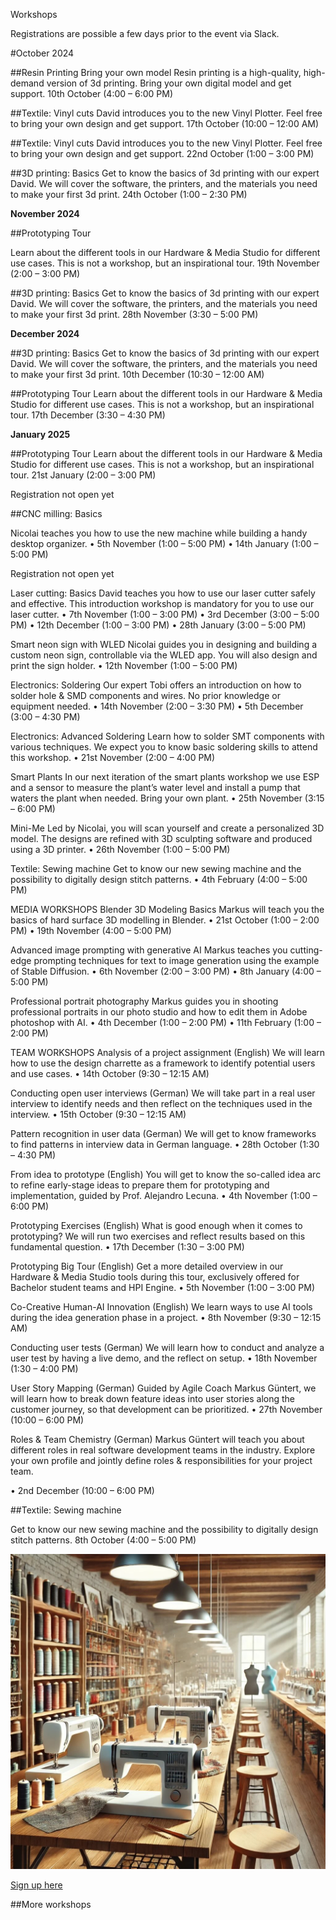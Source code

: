 Workshops

Registrations are possible a few days prior to the event via Slack.

#October 2024

##Resin Printing
Bring your own model Resin printing is a high-quality, high-demand version of 3d printing. Bring your own digital model and get support. 10th October (4:00 – 6:00 PM)

##Textile: Vinyl cuts
David introduces you to the new Vinyl Plotter. Feel free to bring your own design and get support. 17th October (10:00 – 12:00 AM)

##Textile: Vinyl cuts
David introduces you to the new Vinyl Plotter. Feel free to bring your own design and get support. 22nd October (1:00 – 3:00 PM)

##3D printing: Basics
Get to know the basics of 3d printing with our expert David. We will cover the software, the printers, and the materials you need to make your first 3d print. 24th October (1:00 – 2:30 PM)

**November 2024**

##Prototyping Tour

Learn about the different tools in our Hardware & Media Studio for different use cases. This is not a workshop, but an inspirational tour. 19th November (2:00 – 3:00 PM)

##3D printing: Basics
Get to know the basics of 3d printing with our expert David. We will cover the software, the printers, and the materials you need to make your first 3d print. 28th November (3:30 – 5:00 PM)

**December 2024**

##3D printing: Basics
Get to know the basics of 3d printing with our expert David. We will cover the software, the printers, and the materials you need to make your first 3d print. 10th December (10:30 – 12:00 AM)

##Prototyping Tour
Learn about the different tools in our Hardware & Media Studio for different use cases. This is not a workshop, but an inspirational tour. 17th December (3:30 – 4:30 PM)

**January 2025**

##Prototyping Tour
Learn about the different tools in our Hardware & Media Studio for different use cases. This is not a workshop, but an inspirational tour. 21st January (2:00 – 3:00 PM)



Registration not open yet

##CNC milling: Basics 

Nicolai teaches you how to use the new machine while building a handy desktop organizer.
•	5th November (1:00 – 5:00 PM)
•	14th January (1:00 – 5:00 PM)

Registration not open yet

Laser cutting: Basics David teaches you how to use our laser cutter safely and effective. This introduction workshop is mandatory for you to use our laser cutter.
•	7th November (1:00 – 3:00 PM)
•	3rd December (3:00 – 5:00 PM)
•	12th December (1:00 – 3:00 PM)
•	28th January (3:00 – 5:00 PM)

Smart neon sign with WLED Nicolai guides you in designing and building a custom neon sign, controllable via the WLED app. You will also design and print the sign holder.
•	12th November (1:00 – 5:00 PM)

Electronics: Soldering Our expert Tobi offers an introduction on how to solder hole & SMD components and wires. No prior knowledge or equipment needed.
•	14th November (2:00 – 3:30 PM)
•	5th December (3:00 – 4:30 PM)

Electronics: Advanced Soldering Learn how to solder SMT components with various techniques. We expect you to know basic soldering skills to attend this workshop.
•	21st November (2:00 – 4:00 PM)

Smart Plants In our next iteration of the smart plants workshop we use ESP and a sensor to measure the plant’s water level and install a pump that waters the plant when needed. Bring your own plant.
•	25th November (3:15 – 6:00 PM)

Mini-Me Led by Nicolai, you will scan yourself and create a personalized 3D model. The designs are refined with 3D sculpting software and produced using a 3D printer.
•	 26th November (1:00 – 5:00 PM)

Textile: Sewing machine Get to know our new sewing machine and the possibility to digitally design stitch patterns.
•	4th February (4:00 – 5:00 PM)

MEDIA WORKSHOPS
Blender 3D Modeling Basics Markus will teach you the basics of hard surface 3D modelling in Blender.
•	21st October (1:00 – 2:00 PM)
•	19th November (4:00 – 5:00 PM)

Advanced image prompting with generative AI Markus teaches you cutting-edge prompting techniques for text to image generation using the example of Stable Diffusion.
•	6th November (2:00 – 3:00 PM) 
•	8th January (4:00 – 5:00 PM)

Professional portrait photography Markus guides you in shooting professional portraits in our photo studio and how to edit them in Adobe photoshop with AI.
•	4th December (1:00 – 2:00 PM)
•	11th February (1:00 – 2:00 PM)

TEAM WORKSHOPS
Analysis of a project assignment (English) We will learn how to use the design charrette as a framework to identify potential users and use cases.
•	14th October (9:30 – 12:15 AM)

Conducting open user interviews (German) We will take part in a real user interview to identify needs and then reflect on the techniques used in the interview.
•	15th October (9:30 – 12:15 AM)

Pattern recognition in user data (German) We will get to know frameworks to find patterns in interview data in German language.
•	28th October (1:30 – 4:30 PM)

From idea to prototype (English) You will get to know the so-called idea arc to refine early-stage ideas to prepare them for prototyping and implementation, guided by Prof. Alejandro Lecuna.
•	4th November (1:00 – 6:00 PM)

Prototyping Exercises (English) What is good enough when it comes to prototyping? We will run two exercises and reflect results based on this fundamental question.
•	17th December (1:30 – 3:00 PM)

Prototyping Big Tour (English) Get a more detailed overview in our Hardware & Media Studio tools during this tour, exclusively offered for Bachelor student teams and HPI Engine.
•	5th November (1:00 – 3:00 PM)

Co-Creative Human-AI Innovation (English) We learn ways to use AI tools during the idea generation phase in a project.
•	8th November (9:30 – 12:15 AM)

Conducting user tests (German) We will learn how to conduct and analyze a user test by having a live demo, and the reflect on setup.
•	18th November (1:30 – 4:00 PM)

User Story Mapping (German) Guided by Agile Coach Markus Güntert, we will learn how to break down feature ideas into user stories along the customer journey, so that development can be prioritized.
•	27th November (10:00 – 6:00 PM)

Roles & Team Chemistry (German) Markus Güntert will teach you about different roles in real software development teams in the industry. Explore your own profile and jointly define roles & responsibilities for your project team.

•	2nd December (10:00 – 6:00 PM)



##Textile: Sewing machine 

Get to know our new sewing machine and the possibility to digitally design stitch patterns. 8th October (4:00 – 5:00 PM)

![Textile: Sewing Machine](<../mediaassets/thumbnails/textile sewing machine.jpg>)

[Sign up here](https://confluence.hpi.de/plugins/easyevents/event-hub.action#/eventhub/b658d0ce-b8e6-4e25-a5c1-4c98aaceaa29/1)

##More workshops